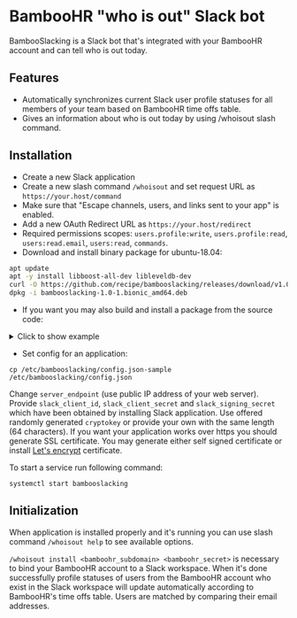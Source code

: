 BambooHR "who is out" Slack bot  
==

BambooSlacking is a Slack bot that's integrated with your BambooHR account 
and can tell who is out today.

Features
--

* Automatically synchronizes current Slack user profile statuses 
for all members of your team based on BambooHR time offs table.
* Gives an information about who is out today by using /whoisout slash command. 

Installation
--

* Create a new Slack application
* Create a new slash command `/whoisout` and set request URL as `https://your.host/command`
* Make sure that "Escape channels, users, and links sent to your app" is enabled.
* Add a new OAuth Redirect URL as `https://your.host/redirect`
* Required permissions scopes: `users.profile:write`, 
`users.profile:read`, 
`users:read.email`,
`users:read`, 
`commands`.
* Download and install binary package for ubuntu-18.04: 

```bash
apt update
apt -y install libboost-all-dev libleveldb-dev
curl -O https://github.com/recipe/bambooslacking/releases/download/v1.0/bambooslacking-1.0-1.bionic_amd64.deb
dpkg -i bambooslacking-1.0-1.bionic_amd64.deb
```

* If you want you may also build and install a package from the source code:

<details><summary>Click to show example</summary>
<p>

```bash
sudo su -
# download a latest version of cmake
curl -O https://apt.kitware.com/keys/kitware-archive-latest.asc
apt-key add kitware-archive-latest.asc
apt-add-repository 'deb https://apt.kitware.com/ubuntu/ bionic main'
# install all necessary libraries
apt update
apt -y install cmake libboost-all-dev libleveldb-dev

# in case ninja build fails with cannot allocate memory we have to create a swap file:
fallocate -l 3G /swapfile
chmod 600 /swapfile
mkswap /swapfile
swapon /swapfile
echo '/swapfile none swap sw 0 0' | tee -a /etc/fstab

# we are building cpprestsdk from a source code
apt install -y git libssl-dev ninja-build
cd /usr/src
git clone https://github.com/microsoft/cpprestsdk.git
cd cpprestsdk
git checkout tags/v2.10.16
git submodule update --init
mkdir build.release
cd build.release
cmake -G Ninja .. -DCMAKE_BUILD_TYPE=Release -DBUILD_SHARED_LIBS=0
ninja
ninja install

# clone this repo with the source code
cd /usr/src
git clone https://github.com/recipe/bambooslacking.git
# compile application
cd bambooslacking/build/release
cmake ../../
make
cd ../../deb
# build a package
./build.sh
# install a package
dpkg -i bambooslacking_1.0-1.deb
```
</p>
</details>

* Set config for an application:
```
cp /etc/bambooslacking/config.json-sample /etc/bambooslacking/config.json
```

Change `server_endpoint` (use public IP address of your web server).
Provide `slack_client_id`, `slack_client_secret` and `slack_signing_secret` which 
have been obtained by installing Slack application. 
Use offered randomly generated `cryptokey` or provide your own with the same length (64 characters).
If you want your application works over https you should generate SSL certificate.
You may generate either self signed certificate or install [Let's encrypt](https://letsencrypt.org/) certificate.

To start a service run following command:
```
systemctl start bambooslacking
```

Initialization
--
When application is installed properly and it's running you can use slash command 
`/whoisout help` to see available options.
 
`/whoisout install <bamboohr_subdomain> <bamboohr_secret>` is necessary to bind your 
BambooHR account to a Slack workspace. When it's done successfully profile statuses
of users from the BambooHR account who exist in the Slack workspace will update automatically 
according to BambooHR's time offs table. Users are matched by comparing their 
email addresses.

